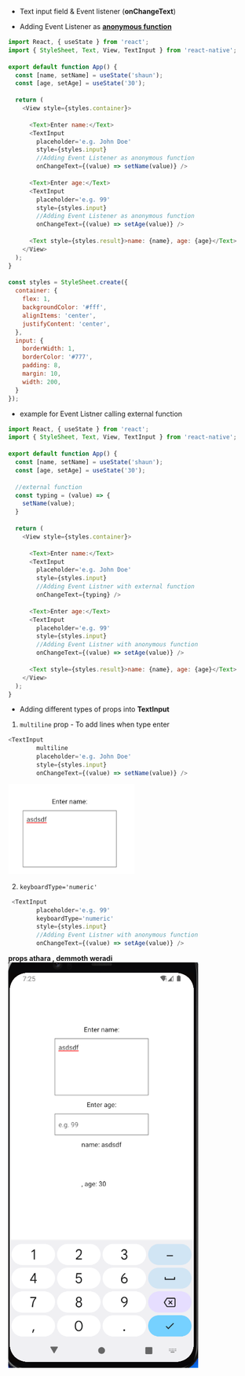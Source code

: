 * Text input field & Event listener (**onChangeText**)

* Adding Event Listener as <u>**anonymous function**</u>
```js
import React, { useState } from 'react';
import { StyleSheet, Text, View, TextInput } from 'react-native';

export default function App() {
  const [name, setName] = useState('shaun');
  const [age, setAge] = useState('30');

  return (
    <View style={styles.container}>

      <Text>Enter name:</Text>
      <TextInput 
        placeholder='e.g. John Doe' 
        style={styles.input}
        //Adding Event Listener as anonymous function
        onChangeText={(value) => setName(value)} />

      <Text>Enter age:</Text>
      <TextInput 
        placeholder='e.g. 99' 
        style={styles.input}
        //Adding Event Listener as anonymous function
        onChangeText={(value) => setAge(value)} />

      <Text style={styles.result}>name: {name}, age: {age}</Text>
    </View>
  );
}

const styles = StyleSheet.create({
  container: {
    flex: 1,
    backgroundColor: '#fff',
    alignItems: 'center',
    justifyContent: 'center',
  },
  input: {
    borderWidth: 1,
    borderColor: '#777',
    padding: 8,
    margin: 10,
    width: 200,
  }
});
```
* example for Event Listner calling external function
```js
import React, { useState } from 'react';
import { StyleSheet, Text, View, TextInput } from 'react-native';

export default function App() {
  const [name, setName] = useState('shaun');
  const [age, setAge] = useState('30');

  //external function
  const typing = (value) => {
    setName(value);
  }

  return (
    <View style={styles.container}>

      <Text>Enter name:</Text>
      <TextInput 
        placeholder='e.g. John Doe' 
        style={styles.input}
        //Adding Event Listner with external function
        onChangeText={typing} />

      <Text>Enter age:</Text>
      <TextInput 
        placeholder='e.g. 99' 
        style={styles.input}
        //Adding Event Listner with anonymous function
        onChangeText={(value) => setAge(value)} />

      <Text style={styles.result}>name: {name}, age: {age}</Text>
    </View>
  );
}
```
* Adding different types of props into **TextInput**
1. `multiline` prop - To add lines when type enter
```js
<TextInput
        multiline
        placeholder='e.g. John Doe' 
        style={styles.input}
        onChangeText={(value) => setName(value)} />
```
<img src='./images/Screenshot 2023-09-17 192014.png'>
<br>

2. `keyboardType='numeric'` 
```js
 <TextInput 
        placeholder='e.g. 99' 
        keyboardType='numeric'
        style={styles.input}
        //Adding Event Listner with anonymous function
        onChangeText={(value) => setAge(value)} />
```
**props athara , demmoth weradi**
<img src='./images/Screenshot 2023-09-17 192537.png\'>

